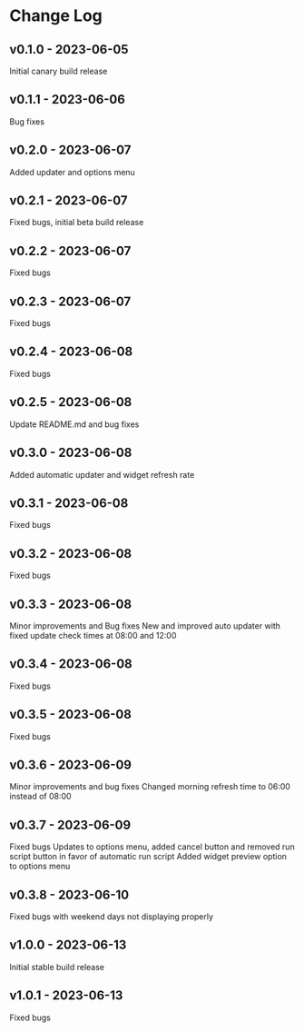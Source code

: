 # Change Log

## v0.1.0 - 2023-06-05
Initial canary build release

## v0.1.1 - 2023-06-06
Bug fixes

## v0.2.0 - 2023-06-07
Added updater and options menu

## v0.2.1 - 2023-06-07
Fixed bugs, initial beta build release

## v0.2.2 - 2023-06-07
Fixed bugs

## v0.2.3 - 2023-06-07
Fixed bugs

## v0.2.4 - 2023-06-08
Fixed bugs

## v0.2.5 - 2023-06-08
Update README.md and bug fixes

## v0.3.0 - 2023-06-08
Added automatic updater and widget refresh rate

## v0.3.1 - 2023-06-08
Fixed bugs

## v0.3.2 - 2023-06-08
Fixed bugs

## v0.3.3 - 2023-06-08
Minor improvements and Bug fixes
New and improved auto updater with fixed update check times at 08:00 and 12:00

## v0.3.4 - 2023-06-08
Fixed bugs

## v0.3.5 - 2023-06-08
Fixed bugs

## v0.3.6 - 2023-06-09
Minor improvements and bug fixes
Changed morning refresh time to 06:00 instead of 08:00

## v0.3.7 - 2023-06-09
Fixed bugs
Updates to options menu, added cancel button and removed run script button in favor of automatic run script
Added widget preview option to options menu

## v0.3.8 - 2023-06-10
Fixed bugs with weekend days not displaying properly

## v1.0.0 - 2023-06-13
Initial stable build release

## v1.0.1 - 2023-06-13
Fixed bugs
